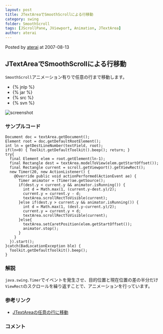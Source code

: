 ```yaml
---
layout: post
title: JTextAreaでSmoothScrollによる行移動
category: swing
folder: SmoothScroll
tags: [JScrollPane, JViewport, Animation, JTextArea]
author: aterai
---
```


Posted by [aterai](http://terai.xrea.jp/aterai.html) at 2007-08-13

## JTextAreaでSmoothScrollによる行移動
`SmoothScroll`アニメーション有りで任意の行まで移動します。

- {% jnlp %}
- {% jar %}
- {% src %}
- {% svn %}

<!-- dummy comment line for breaking list -->

![screenshot](http://lh3.ggpht.com/_9Z4BYR88imo/TQTTSaxFSzI/AAAAAAAAAkI/KtedLqwCXBY/s800/SmoothScroll.png)

### サンプルコード
<pre class="prettyprint"><code>Document doc = textArea.getDocument();
Element root = doc.getDefaultRootElement();
int ln = getDestLineNumber(textField, root);
if(ln&lt;0) { Toolkit.getDefaultToolkit().beep(); return; }
try{
  final Element elem = root.getElement(ln-1);
  final Rectangle dest = textArea.modelToView(elem.getStartOffset());
  final Rectangle current = scroll.getViewport().getViewRect();
  new Timer(20, new ActionListener() {
    @Override public void actionPerformed(ActionEvent ae) {
      Timer animator = (Timer)ae.getSource();
      if(dest.y &lt; current.y &amp;&amp; animator.isRunning()) {
        int d = Math.max(1, (current.y-dest.y)/2);
        current.y = current.y - d;
        textArea.scrollRectToVisible(current);
      }else if(dest.y &gt; current.y &amp;&amp; animator.isRunning()) {
        int d = Math.max(1, (dest.y-current.y)/2);
        current.y = current.y + d;
        textArea.scrollRectToVisible(current);
      }else{
        textArea.setCaretPosition(elem.getStartOffset());
        animator.stop();
      }
    }
  }).start();
}catch(BadLocationException ble) {
  Toolkit.getDefaultToolkit().beep();
}
</code></pre>

### 解説
`java.swing.Timer`でイベントを発生させ、目的位置と現在位置の差の半分だけ`ViewRect`のスクロールを繰り返すことで、アニメーションを行っています。

### 参考リンク
- [JTextAreaの任意の行に移動](http://terai.xrea.jp/Swing/GotoLine.html)

<!-- dummy comment line for breaking list -->

### コメント
